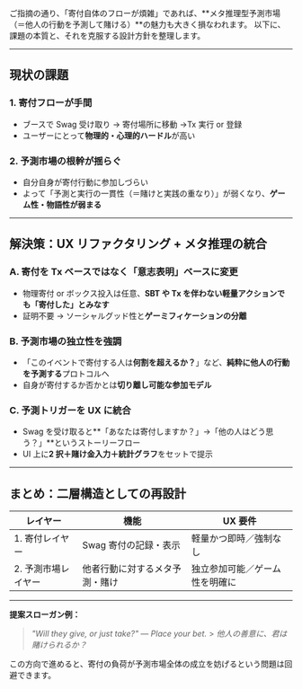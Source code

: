 ご指摘の通り、「寄付自体のフローが煩雑」であれば、\*\*メタ推理型予測市場（＝他人の行動を予測して賭ける）\*\*の魅力も大きく損なわれます。
以下に、課題の本質と、それを克服する設計方針を整理します。

---

## 現状の課題

### 1. **寄付フローが手間**

- ブースで Swag 受け取り → 寄付場所に移動 →Tx 実行 or 登録
- ユーザーにとって**物理的・心理的ハードル**が高い

### 2. **予測市場の根幹が揺らぐ**

- 自分自身が寄付行動に参加しづらい
- よって「予測と実行の一貫性（＝賭けと実践の重なり）」が弱くなり、**ゲーム性・物語性が弱まる**

---

## 解決策：UX リファクタリング + メタ推理の統合

### A. **寄付を Tx ベースではなく「意志表明」ベースに変更**

- 物理寄付 or ボックス投入は任意、**SBT や Tx を伴わない軽量アクションでも「寄付した」とみなす**
- 証明不要 → ソーシャルグッド性と**ゲーミフィケーションの分離**

### B. **予測市場の独立性を強調**

- 「このイベントで寄付する人は**何割を超えるか？**」など、**純粋に他人の行動を予測する**プロトコルへ
- 自身が寄付するか否かとは**切り離し可能な参加モデル**

### C. **予測トリガーを UX に統合**

- Swag を受け取ると\*\*「あなたは寄付しますか？」→「他の人はどう思う？」\*\*というストーリーフロー
- UI 上に**2 択＋賭け金入力＋統計グラフ**をセットで提示

---

## まとめ：二層構造としての再設計

| レイヤー            | 機能                           | UX 要件                        |
| ------------------- | ------------------------------ | ------------------------------ |
| 1. 寄付レイヤー     | Swag 寄付の記録・表示          | 軽量かつ即時／強制なし         |
| 2. 予測市場レイヤー | 他者行動に対するメタ予測・賭け | 独立参加可能／ゲーム性を明確に |

---

**提案スローガン例：**

> _"Will they give, or just take?" — Place your bet._ > _他人の善意に、君は賭けられるか？_

この方向で進めると、寄付の負荷が予測市場全体の成立を妨げるという問題は回避できます。
